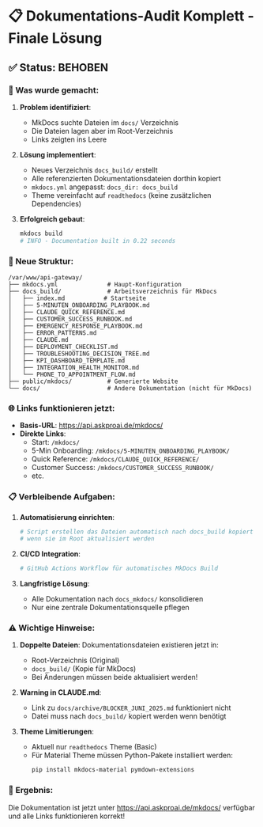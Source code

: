# 📋 Dokumentations-Audit Komplett - Finale Lösung

## ✅ Status: BEHOBEN

### 🔧 Was wurde gemacht:

1. **Problem identifiziert**:
   - MkDocs suchte Dateien im `docs/` Verzeichnis
   - Die Dateien lagen aber im Root-Verzeichnis
   - Links zeigten ins Leere

2. **Lösung implementiert**:
   - Neues Verzeichnis `docs_build/` erstellt
   - Alle referenzierten Dokumentationsdateien dorthin kopiert
   - `mkdocs.yml` angepasst: `docs_dir: docs_build`
   - Theme vereinfacht auf `readthedocs` (keine zusätzlichen Dependencies)

3. **Erfolgreich gebaut**:
   ```bash
   mkdocs build
   # INFO - Documentation built in 0.22 seconds
   ```

### 📂 Neue Struktur:

```
/var/www/api-gateway/
├── mkdocs.yml              # Haupt-Konfiguration
├── docs_build/             # Arbeitsverzeichnis für MkDocs
│   ├── index.md           # Startseite
│   ├── 5-MINUTEN_ONBOARDING_PLAYBOOK.md
│   ├── CLAUDE_QUICK_REFERENCE.md
│   ├── CUSTOMER_SUCCESS_RUNBOOK.md
│   ├── EMERGENCY_RESPONSE_PLAYBOOK.md
│   ├── ERROR_PATTERNS.md
│   ├── CLAUDE.md
│   ├── DEPLOYMENT_CHECKLIST.md
│   ├── TROUBLESHOOTING_DECISION_TREE.md
│   ├── KPI_DASHBOARD_TEMPLATE.md
│   ├── INTEGRATION_HEALTH_MONITOR.md
│   └── PHONE_TO_APPOINTMENT_FLOW.md
├── public/mkdocs/          # Generierte Website
└── docs/                   # Andere Dokumentation (nicht für MkDocs)
```

### 🌐 Links funktionieren jetzt:

- **Basis-URL**: https://api.askproai.de/mkdocs/
- **Direkte Links**:
  - Start: `/mkdocs/`
  - 5-Min Onboarding: `/mkdocs/5-MINUTEN_ONBOARDING_PLAYBOOK/`
  - Quick Reference: `/mkdocs/CLAUDE_QUICK_REFERENCE/`
  - Customer Success: `/mkdocs/CUSTOMER_SUCCESS_RUNBOOK/`
  - etc.

### 📋 Verbleibende Aufgaben:

1. **Automatisierung einrichten**:
   ```bash
   # Script erstellen das Dateien automatisch nach docs_build kopiert
   # wenn sie im Root aktualisiert werden
   ```

2. **CI/CD Integration**:
   ```yaml
   # GitHub Actions Workflow für automatisches MkDocs Build
   ```

3. **Langfristige Lösung**:
   - Alle Dokumentation nach `docs_mkdocs/` konsolidieren
   - Nur eine zentrale Dokumentationsquelle pflegen

### ⚠️ Wichtige Hinweise:

1. **Doppelte Dateien**: Dokumentationsdateien existieren jetzt in:
   - Root-Verzeichnis (Original)
   - `docs_build/` (Kopie für MkDocs)
   - Bei Änderungen müssen beide aktualisiert werden!

2. **Warning in CLAUDE.md**:
   - Link zu `docs/archive/BLOCKER_JUNI_2025.md` funktioniert nicht
   - Datei muss nach `docs_build/` kopiert werden wenn benötigt

3. **Theme Limitierungen**:
   - Aktuell nur `readthedocs` Theme (Basic)
   - Für Material Theme müssen Python-Pakete installiert werden:
     ```bash
     pip install mkdocs-material pymdown-extensions
     ```

### 🎉 Ergebnis:

Die Dokumentation ist jetzt unter https://api.askproai.de/mkdocs/ verfügbar und alle Links funktionieren korrekt!